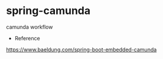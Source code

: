 # spring-camunda
camunda workflow

- Reference

https://www.baeldung.com/spring-boot-embedded-camunda
